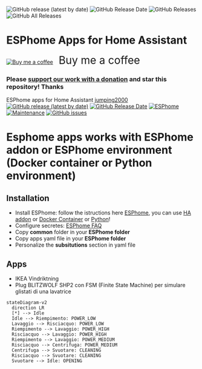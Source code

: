 ![GitHub release (latest by date)](https://img.shields.io/github/v/release/jumping2000/esphome_apps?style=for-the-badge) ![GitHub Release Date](https://img.shields.io/github/release-date/jumping2000/esphome_apps?style=for-the-badge) ![GitHub Releases](https://img.shields.io/github/downloads/jumping2000/esphome_apps/latest/total?color=purple&label=%20release%20Downloads&style=for-the-badge) ![GitHub All Releases](https://img.shields.io/github/downloads/jumping2000/esphome_apps/total?color=orange&label=Total%20downloads&style=for-the-badge)

# ESPhome Apps for Home Assistant
[![Buy me a coffee](https://cdn.buymeacoffee.com/buttons/bmc-new-btn-logo.svg)](https://www.buymeacoffee.com/jumping)<span style="margin-left:15px;font-size:28px !important;">Buy me a coffee</span></a>

### Please [support our work with a donation](https://paypal.me/hassiohelp) and star this repository! Thanks

ESPhome apps for Home Assistant [jumping2000](https://github.com/jumping2000/esphome_apps/commits?author=jumping2000)<br>
[![GitHub release (latest by date)](https://img.shields.io/github/v/release/jumping2000/esphome_apps)](https://github.com/jumping2000/esphome_apps/releases)
[![GitHub Release Date](https://img.shields.io/github/release-date/jumping2000/esphome_apps)](https://github.com/jumping2000/esphome_apps/releases)
[![ESPhome][img-esphome]][link-esphome]
[![Maintenance](https://img.shields.io/badge/Maintained%3F-Yes-brightgreen.svg)](https://https://github.com/jumping2000/esphome_apps/graphs/commit-activity)
[![GitHub issues](https://img.shields.io/github/issues/jumping2000/esphome_apps)](https://github.com/jumping2000/esphome_apps/issues)

# Esphome apps works with ESPhome addon or ESPhome environment (Docker container or Python environment)

## Installation
- Install ESPhome: follow the istructions here [ESPhome](https://esphome.io), you can use [HA addon](https://github.com/esphome/home-assistant-addon) or [Docker Container](https://hub.docker.com/r/esphome/esphome) or [Python](https://esphome.io/guides/installing_esphome.html)!
- Configure secretes: [ESPhome FAQ](https://esphome.io/guides/faq.html)
- Copy **common** folder in your **ESPhome folder**
- Copy apps yaml file in your **ESPhome folder**
- Personalize the **subsitutions** section in yaml file

## Apps
-  IKEA Vindriktning
-  Plug BLITZWOLF SHP2 con FSM (Finite State Machine) per simulare glistati di una lavatrice
```mermaid
stateDiagram-v2
  direction LR
  [*] --> Idle
  Idle --> Riempimento: POWER_LOW
  Lavaggio --> Risciacquo: POWER_LOW
  Riempimento --> Lavaggio: POWER_HIGH
  Risciacquo --> Lavaggio: POWER_HIGH
  Riempimento --> Lavaggio: POWER_MEDIUM
  Risciacquo --> Centrifuga: POWER_MEDIUM
  Centrifuga --> Svuotare: CLEANING
  Risciacquo --> Svuotare: CLEANING
  Svuotare --> Idle: OPENING
```

[img-hassio]:https://img.shields.io/badge/config_for-Hass.io-53c1f1.svg
[img-esphome]:https://img.shields.io/badge/config_for-esphome.io-53c1f1.svg

[link-hassio]:https://home-assistant.io/hassio/
[link-esphome]:https://esphome.io/
